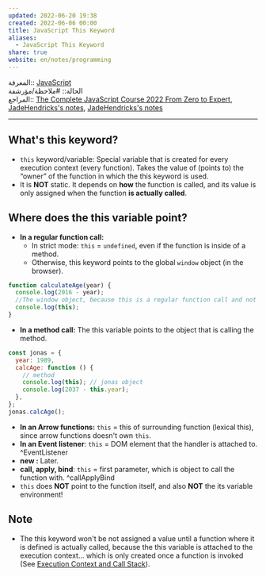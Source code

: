 ```yaml
---  
updated: 2022-06-20 19:38  
created: 2022-06-06 00:00  
title: JavaScript This Keyword  
aliases:  
  - JavaScript This Keyword  
share: true  
website: en/notes/programming  
---  
```

  
المعرفة:: [JavaScript](JavaScript)  
الحالة:: #ملاحظة/مؤرشفة  
المراجع:: [The Complete JavaScript Course 2022 From Zero to Expert](The%20Complete%20JavaScript%20Course%202022%20From%20Zero%20to%20Expert), [JadeHendricks's notes](https://github.com/JadeHendricks/the-complete-javascript-course-2019/blob/9f805e5d4e3ca73a628eb2b51d22690928ec565c/How%20Javascript%20Works/This/script.js), [JadeHendricks's notes](https://github.com/JadeHendricks/the-complete-javascript-course-2019/blob/9f805e5d4e3ca73a628eb2b51d22690928ec565c/How%20Javascript%20Works/How%20Javascript%20Works.txt)  
  
---  
  
## What's this keyword?  
  
- `this` keyword/variable: Special variable that is created for every execution context (every function). Takes the value of (points to) the “owner” of the function in which the this keyword is used.  
- It is **NOT** static. It depends on **how** the function is called, and its value is only assigned when the function **is actually called**.  
  
## Where does the this variable point?  
  
- **In a regular function call:**  
  - In strict mode: `this` = `undefined`, even if the function is inside of a method.  
  - Otherwise, this keyword points to the global `window` object (in the browser).  
  
```js  
function calculateAge(year) {  
  console.log(2016 - year);  
  //The window object, because this is a regular function call and not a method  
  console.log(this);  
}  
```  
  
- **In a method call:** The this variable points to the object that is calling the method.  
  
```js  
const jonas = {  
  year: 1989,  
  calcAge: function () {  
    // method  
    console.log(this); // jonas object  
    console.log(2037 - this.year);  
  },  
};  
jonas.calcAge();  
```  
  
- **In an Arrow functions:** `this` = this of surrounding function (lexical this), since arrow functions doesn't own `this`.  
- **In an Event listener**: `this` = DOM element that the handler is attached to. ^EventListener  
- **new :** Later.  
- **call, apply, bind**: `this` = first parameter, which is object to call the function with. ^callApplyBind  
- `this` does **NOT** point to the function itself, and also **NOT** the its variable environment!  
  
## Note  
  
- The this keyword won't be not assigned a value until a function where it is defined is actually called, because the this variable is attached to the execution context... which is only created once a function is invoked (See [Execution Context and Call Stack](JavaScript%20Execution%20Context%20and%20Call%20Stack)).  
